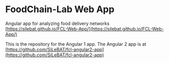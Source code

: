 # FoodChain-Lab Web App

Angular app for analyzing food delivery networks [https://silebat.github.io/FCL-Web-App/](https://silebat.github.io/FCL-Web-App/)

This is the repository for the Angular 1 app. The Angular 2 app is at [https://github.com/SiLeBAT/fcl-angular2-app](https://github.com/SiLeBAT/fcl-angular2-app)
